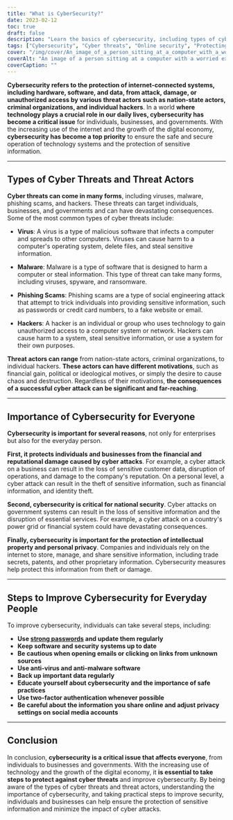 ```yaml
---
title: "What is CyberSecurity?"
date: 2023-02-12
toc: true
draft: false
description: "Learn the basics of cybersecurity, including types of cyber threats, the importance of cybersecurity, and steps to improve online security."
tags: ["Cybersecurity", "Cyber threats", "Online security", "Protecting data", "Virus", "Malware", "Phishing scams", "Hackers", "National security", "Intellectual property", "Personal privacy"]
cover: "/img/cover/An_image_of_a_person_sitting_at_a_computer_with_a_worried_face.png"
coverAlt: "An image of a person sitting at a computer with a worried expression while a hacker or cybercriminal is shown on the screen, representing the dangers of cyber threats and the importance of cybersecurity"
coverCaption: ""
---
```


**Cybersecurity refers to the protection of internet-connected systems, including hardware, software, and data, from attack, damage, or unauthorized access by various threat actors such as nation-state actors, criminal organizations, and individual hackers**. In a world **where technology plays a crucial role in our daily lives, cybersecurity has become a critical issue** for individuals, businesses, and governments. With the increasing use of the internet and the growth of the digital economy, **cybersecurity has become a top priority** to ensure the safe and secure operation of technology systems and the protection of sensitive information.

______

## Types of Cyber Threats and Threat Actors

**Cyber threats can come in many forms**, including viruses, malware, phishing scams, and hackers. These threats can target individuals, businesses, and governments and can have devastating consequences. Some of the most common types of cyber threats include:

- **Virus**: A virus is a type of malicious software that infects a computer and spreads to other computers. Viruses can cause harm to a computer's operating system, delete files, and steal sensitive information.

- **Malware**: Malware is a type of software that is designed to harm a computer or steal information. This type of threat can take many forms, including viruses, spyware, and ransomware.

- **Phishing Scams**: Phishing scams are a type of social engineering attack that attempt to trick individuals into providing sensitive information, such as passwords or credit card numbers, to a fake website or email.

- **Hackers**: A hacker is an individual or group who uses technology to gain unauthorized access to a computer system or network. Hackers can cause harm to a system, steal sensitive information, or use a system for their own purposes.

**Threat actors can range** from nation-state actors, criminal organizations, to individual hackers. **These actors can have different motivations**, such as financial gain, political or ideological motives, or simply the desire to cause chaos and destruction. Regardless of their motivations, **the consequences of a successful cyber attack can be significant and far-reaching**.

______

## Importance of Cybersecurity for Everyone

**Cybersecurity is important for several reasons**, not only for enterprises but also for the everyday person. 

**First, it protects individuals and businesses from the financial and reputational damage caused by cyber attacks**. For example, a cyber attack on a business can result in the loss of sensitive customer data, disruption of operations, and damage to the company's reputation. On a personal level, a cyber attack can result in the theft of sensitive information, such as financial information, and identity theft.

**Second, cybersecurity is critical for national security**. Cyber attacks on government systems can result in the loss of sensitive information and the disruption of essential services. For example, a cyber attack on a country's power grid or financial system could have devastating consequences.

**Finally, cybersecurity is important for the protection of intellectual property and personal privacy**. Companies and individuals rely on the internet to store, manage, and share sensitive information, including trade secrets, patents, and other proprietary information. Cybersecurity measures help protect this information from theft or damage.

______

## Steps to Improve Cybersecurity for Everyday People

To improve cybersecurity, individuals can take several steps, including:

- **Use [strong passwords](https://simeononsecurity.com/articles/how-to-create-strong-passwords/) and update them regularly**
- **Keep software and security systems up to date**
- **Be cautious when opening emails or clicking on links from unknown sources**
- **Use anti-virus and anti-malware software**
- **Back up important data regularly**
- **Educate yourself about cybersecurity and the importance of safe practices**
- **Use two-factor authentication whenever possible**
- **Be careful about the information you share online and adjust privacy settings on social media accounts**


______
## Conclusion

In conclusion, **cybersecurity is a critical issue that affects everyone**, from individuals to businesses and governments. With the increasing use of technology and the growth of the digital economy, it **is essential to take steps to protect against cyber threats** and improve cybersecurity. By being aware of the types of cyber threats and threat actors, understanding the importance of cybersecurity, and taking practical steps to improve security, individuals and businesses can help ensure the protection of sensitive information and minimize the impact of cyber attacks.

